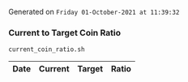 Generated on `Friday 01-October-2021 at 11:39:32`

### Current to Target Coin Ratio
`current_coin_ratio.sh`

Date|Current|Target|Ratio
---|---|---|---
